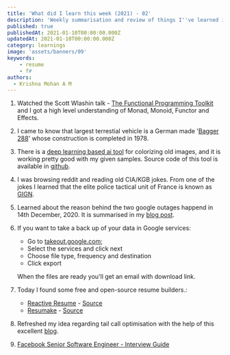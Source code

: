 ```yaml
---
title: 'What did I learn this week (2021) - 02'
description: 'Weekly summarisation and review of things I''ve learned in the second week of January 2021'
published: true
publishedAt: 2021-01-10T00:00:00.000Z
updatedAt: 2021-01-10T00:00:00.000Z
category: learnings
image: 'assets/banners/09'
keywords: 
    - resume
    - f#    
authors:
  - Krishna Mohan A M
---
```


1. Watched the Scott Wlashin talk - [The Functional Programming Toolkit](https://www.youtube.com/watch?v=Nrp_LZ-XGsY) and I got a high level understanding of Monad, Monoid, Functor and Effects.
2. I came to know that largest terrestial vehicle is a German made '[Bagger 288](https://en.wikipedia.org/wiki/Bagger_288)' whose construction is completed in 1978.
3. There is a [deep learning based ai tool](https://deepai.org/machine-learning-model/colorizer) for colorizing old images, and it is working pretty good with my given samples. Source code of this tool is available in [github](https://github.com/jantic/DeOldify).
4. I was browsing reddit and reading old CIA/KGB jokes. From one of the jokes I learned that the elite police tactical unit of France is known as [GIGN](https://en.wikipedia.org/wiki/GIGN).
5. Learned about the reason behind the two google outages happend in 14th December, 2020. It is summarised in my [blog post](https://krishnamohan.dev/blog/understanding-google-outages).
6. If you want to take a back up of your data in Google services:
    - Go to [takeout.google.com](https://takeout.google.com/);
    - Select the services and click next
    - Choose file type, frequency and destination
    - Click export

    When the files are ready you'll get an email with download link.
7. Today I found some free and open-source resume builders.:
    - [Reactive Resume](https://rx-resume.web.app/) - [Source](https://github.com/AmruthPillai/Reactive-Resume)
    - [Resumake](https://resumake.io/) - [Source](https://github.com/saadq/resumake.io)
8. Refreshed my idea regarding tail call optimisation with the help of this excellent [blog](https://eklitzke.org/how-tail-call-optimization-works). 
9. [Facebook Senior Software Engineer - Interview Guide](https://daqo.medium.com/facebook-senior-software-engineer-interview-the-only-post-youll-need-to-read-e4604ff2336d)